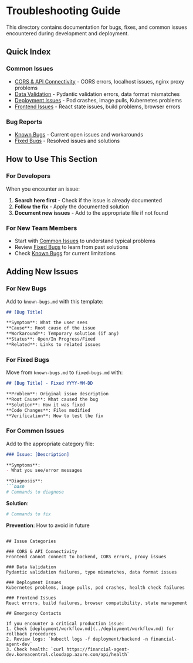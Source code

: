 # Troubleshooting Guide

This directory contains documentation for bugs, fixes, and common issues encountered during development and deployment.

## Quick Index

### Common Issues
- [CORS & API Connectivity](cors-api-connectivity.md) - CORS errors, localhost issues, nginx proxy problems
- [Data Validation](data-validation-issues.md) - Pydantic validation errors, data format mismatches
- [Deployment Issues](deployment-issues.md) - Pod crashes, image pulls, Kubernetes problems
- [Frontend Issues](frontend-issues.md) - React state issues, build problems, browser errors

### Bug Reports
- [Known Bugs](known-bugs.md) - Current open issues and workarounds
- [Fixed Bugs](fixed-bugs.md) - Resolved issues and solutions

## How to Use This Section

### For Developers
When you encounter an issue:
1. **Search here first** - Check if the issue is already documented
2. **Follow the fix** - Apply the documented solution
3. **Document new issues** - Add to the appropriate file if not found

### For New Team Members
- Start with [Common Issues](#common-issues) to understand typical problems
- Review [Fixed Bugs](fixed-bugs.md) to learn from past solutions
- Check [Known Bugs](known-bugs.md) for current limitations

## Adding New Issues

### For New Bugs
Add to `known-bugs.md` with this template:
```markdown
## [Bug Title]

**Symptom**: What the user sees
**Cause**: Root cause of the issue
**Workaround**: Temporary solution (if any)
**Status**: Open/In Progress/Fixed
**Related**: Links to related issues
```

### For Fixed Bugs
Move from `known-bugs.md` to `fixed-bugs.md` with:
```markdown
## [Bug Title] - Fixed YYYY-MM-DD

**Problem**: Original issue description
**Root Cause**: What caused the bug
**Solution**: How it was fixed
**Code Changes**: Files modified
**Verification**: How to test the fix
```

### For Common Issues
Add to the appropriate category file:
```markdown
### Issue: [Description]

**Symptoms**:
- What you see/error messages

**Diagnosis**:
```bash
# Commands to diagnose
```

**Solution**:
```bash
# Commands to fix
```

**Prevention**: How to avoid in future
```

## Issue Categories

### CORS & API Connectivity
Frontend cannot connect to backend, CORS errors, proxy issues

### Data Validation
Pydantic validation failures, type mismatches, data format issues

### Deployment Issues
Kubernetes problems, image pulls, pod crashes, health check failures

### Frontend Issues
React errors, build failures, browser compatibility, state management

## Emergency Contacts

If you encounter a critical production issue:
1. Check [deployment/workflow.md](../deployment/workflow.md) for rollback procedures
2. Review logs: `kubectl logs -f deployment/backend -n financial-agent-dev`
3. Check health: `curl https://financial-agent-dev.koreacentral.cloudapp.azure.com/api/health`
